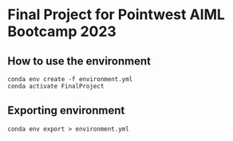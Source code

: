 # Final Project for Pointwest AIML Bootcamp 2023

## How to use the environment
```
conda env create -f environment.yml
conda activate FinalProject
```

## Exporting environment
```
conda env export > environment.yml
```
